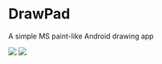 # DrawPad
A simple MS paint-like Android drawing app

![](http://i.imgur.com/5EUIbMvs.png)
![](http://i.imgur.com/BWMJ5uws.png)
